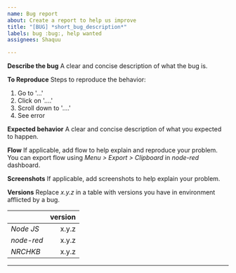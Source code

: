 ```yaml
---
name: Bug report
about: Create a report to help us improve
title: "[BUG] *short_bug_description*"
labels: bug :bug:, help wanted
assignees: Shaquu

---
```


**Describe the bug**
A clear and concise description of what the bug is.

**To Reproduce**
Steps to reproduce the behavior:
1. Go to '...'
2. Click on '....'
3. Scroll down to '....'
4. See error

**Expected behavior**
A clear and concise description of what you expected to happen.

**Flow**
If applicable, add flow to help explain and reproduce your problem.
You can export flow using *Menu > Export > Clipboard* in *node-red* dashboard.

**Screenshots**
If applicable, add screenshots to help explain your problem.

**Versions**
Replace *x.y.z* in a table with versions you have in environment afflicted by a bug.

|| version |
|:-------------|-------------:|
| *Node JS*  | x.y.z |
| *node-red* | x.y.z |
| *NRCHKB*   | x.y.z |

---
[//]: # (NRCHKB is a short name for node-red-contrib-homekit-bridged*)
